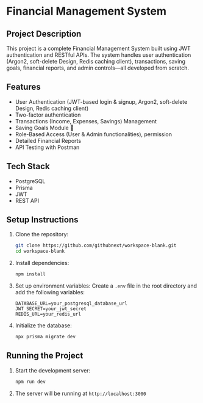 # Financial Management System

## Project Description

This project is a complete Financial Management System built using JWT authentication and RESTful APIs. The system handles user authentication (Argon2, soft-delete Design, Redis caching client), transactions, saving goals, financial reports, and admin controls—all developed from scratch.

## Features

- User Authentication (JWT-based login & signup, Argon2, soft-delete Design, Redis caching client)
- Two-factor authentication
- Transactions (Income, Expenses, Savings) Management
- Saving Goals Module 🎯
- Role-Based Access (User & Admin functionalities), permission
- Detailed Financial Reports
- API Testing with Postman

## Tech Stack

- PostgreSQL
- Prisma
- JWT
- REST API

## Setup Instructions

1. Clone the repository:
   ```sh
   git clone https://github.com/githubnext/workspace-blank.git
   cd workspace-blank
   ```

2. Install dependencies:
   ```sh
   npm install
   ```

3. Set up environment variables:
   Create a `.env` file in the root directory and add the following variables:
   ```
   DATABASE_URL=your_postgresql_database_url
   JWT_SECRET=your_jwt_secret
   REDIS_URL=your_redis_url
   ```

4. Initialize the database:
   ```sh
   npx prisma migrate dev
   ```

## Running the Project

1. Start the development server:
   ```sh
   npm run dev
   ```

2. The server will be running at `http://localhost:3000`
